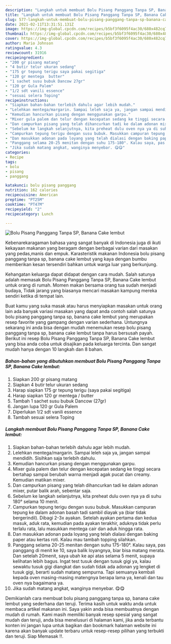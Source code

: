 ```yaml
---
description: "Langkah untuk membuat Bolu Pisang Panggang Tanpa SP, Banana Cake lembut Favorite"
title: "Langkah untuk membuat Bolu Pisang Panggang Tanpa SP, Banana Cake lembut Favorite"
slug: 577-langkah-untuk-membuat-bolu-pisang-panggang-tanpa-sp-banana-cake-lembut-favorite
date: 2021-02-11T13:31:51.131Z
image: https://img-global.cpcdn.com/recipes/b5bf3f6095f4ac30/680x482cq70/bolu-pisang-panggang-tanpa-sp-banana-cake-lembut-foto-resep-utama.jpg
thumbnail: https://img-global.cpcdn.com/recipes/b5bf3f6095f4ac30/680x482cq70/bolu-pisang-panggang-tanpa-sp-banana-cake-lembut-foto-resep-utama.jpg
cover: https://img-global.cpcdn.com/recipes/b5bf3f6095f4ac30/680x482cq70/bolu-pisang-panggang-tanpa-sp-banana-cake-lembut-foto-resep-utama.jpg
author: Mario Johnson
ratingvalue: 4.3
reviewcount: 31916
recipeingredient:
- "200 gr pisang matang"
- "4 butir telur ukuran sedang"
- "175 gr tepung terigu saya pakai segitiga"
- "120 gr mentega  butter"
- "1 sachet susu bubuk Dancow 27gr"
- "120 gr Gula Palem"
- "1/2 sdt vanili essence"
- "sesuai selera Toping"
recipeinstructions:
- "Siapkan bahan-bahan terlebih dahulu agar lebih mudah."
- "Lelehkan mentega/margarin. Sampai leleh saja ya, jangan sampai mendidih. Sisihkan saja terlebih dahulu."
- "Kemudian hancurkan pisang dengan menggunakan garpu."
- "Mixer gula palem dan telur dengan kecepatan sedang ke tinggi secara bertahap sampai berubah warna menjadi agak pucat dan creamy. Kemudian matikan mixer."
- "Dan campurkan pisang yang telah dihancurkan tadi ke dalam adonan mixer, putar balik arah, sebentar saja."
- "Sebelum ke langkah selanjutnya, kita preheat dulu oven nya ya di suhu 180° selama 10 menit."
- "Campurkan tepung terigu dengan susu bubuk. Masukkan campuran tepung ke dalam adonan basah tadi sambil diayak ya (biar tidak bergerindil). Dibagi 2-3x ayakan. Setelah ayakan pertama dan kedua masuk, aduk rata, kemudian pada ayakan terakhir, aduknya tidak perlu terlalu rata, lalu masukkan mentega cair dan aduk hingga rata."
- "Dan masukkan adonan pada loyang yang telah dialasi dengan baking paper atau kertas roti. Kalau mau tambah topping silahkan."
- "Panggang selama 20-25 menitan dengan suhu 175-180°. Kalau saya, pas panggang di menit ke 10, saya balik loyangnya, biar bisa matang merata. Dan setelah 20menit, saya ubah ke api atas selama 5 menit, supaya kelihatan lebih bagus. Ingat test tusuk dengan tusuk gigi ya, kalau sewaktu tusuk gigi diangkat dan sudah tidak ada adonan yg lengket di tusuk gigi, berarti sudah matang sempurna. Tapi semuanya kembali kepada oven masing-masing matengnya berapa lama ya, kenali dan tau oven nya bagaimana ya."
- "Jika sudah matang angkat, wanginya menyebar. 😋😋"
categories:
- Recipe
tags:
- bolu
- pisang
- panggang

katakunci: bolu pisang panggang 
nutrition: 162 calories
recipecuisine: American
preptime: "PT25M"
cooktime: "PT47M"
recipeyield: "2"
recipecategory: Lunch

---
```



![Bolu Pisang Panggang Tanpa SP, Banana Cake lembut](https://img-global.cpcdn.com/recipes/b5bf3f6095f4ac30/680x482cq70/bolu-pisang-panggang-tanpa-sp-banana-cake-lembut-foto-resep-utama.jpg)

Kebenarekaragaman bahasa yang sangat banyak di Indonesia juga di ikuti kekayaan makanan yang beragam dengan berbagai varian dari masakan yang pedas,manis dan empuk. Karasteristik makanan Indonesia bolu pisang panggang tanpa sp, banana cake lembut yang kaya dengan bumbu memberikan kesan tersendiri bahkan untuk warga luar yang berkunjung.




Kehangatan keluarga dapat didapat dengan cara mudah. Salah satunya adalah memasak Bolu Pisang Panggang Tanpa SP, Banana Cake lembut untuk orang di rumah. Momen makan bersama orang tua sudah menjadi budaya, Tidak jarang yang biasanya mencari masakan kampung mereka sendiri ketika di tempat lain.

Buat kamu yang suka masak atau harus menyiapkan masakan untuk orang lain ada banyak variasi masakan yang dapat anda contoh salah satunya bolu pisang panggang tanpa sp, banana cake lembut yang merupakan resep favorite yang gampang dengan varian sederhana. Untungnya sekarang ini anda bisa dengan mudah menemukan resep bolu pisang panggang tanpa sp, banana cake lembut tanpa harus bersusah payah.
Berikut ini resep Bolu Pisang Panggang Tanpa SP, Banana Cake lembut yang bisa anda coba untuk disajikan pada keluarga tercinta. Dan sangat mudah hanya dengan 10 langkah dan 8 bahan.


<!--inarticleads1-->

##### Bahan-bahan yang dibutuhkan membuat Bolu Pisang Panggang Tanpa SP, Banana Cake lembut:

1. Siapkan 200 gr pisang matang
1. Siapkan 4 butir telur ukuran sedang
1. Harap siapkan 175 gr tepung terigu (saya pakai segitiga)
1. Harap siapkan 120 gr mentega / butter
1. Tambah 1 sachet susu bubuk Dancow (27gr)
1. Jangan lupa 120 gr Gula Palem
1. Diperlukan 1/2 sdt vanili essence
1. Tambah sesuai selera Toping




<!--inarticleads2-->

##### Langkah membuat  Bolu Pisang Panggang Tanpa SP, Banana Cake lembut:

1. Siapkan bahan-bahan terlebih dahulu agar lebih mudah.
1. Lelehkan mentega/margarin. Sampai leleh saja ya, jangan sampai mendidih. Sisihkan saja terlebih dahulu.
1. Kemudian hancurkan pisang dengan menggunakan garpu.
1. Mixer gula palem dan telur dengan kecepatan sedang ke tinggi secara bertahap sampai berubah warna menjadi agak pucat dan creamy. Kemudian matikan mixer.
1. Dan campurkan pisang yang telah dihancurkan tadi ke dalam adonan mixer, putar balik arah, sebentar saja.
1. Sebelum ke langkah selanjutnya, kita preheat dulu oven nya ya di suhu 180° selama 10 menit.
1. Campurkan tepung terigu dengan susu bubuk. Masukkan campuran tepung ke dalam adonan basah tadi sambil diayak ya (biar tidak bergerindil). Dibagi 2-3x ayakan. Setelah ayakan pertama dan kedua masuk, aduk rata, kemudian pada ayakan terakhir, aduknya tidak perlu terlalu rata, lalu masukkan mentega cair dan aduk hingga rata.
1. Dan masukkan adonan pada loyang yang telah dialasi dengan baking paper atau kertas roti. Kalau mau tambah topping silahkan.
1. Panggang selama 20-25 menitan dengan suhu 175-180°. Kalau saya, pas panggang di menit ke 10, saya balik loyangnya, biar bisa matang merata. Dan setelah 20menit, saya ubah ke api atas selama 5 menit, supaya kelihatan lebih bagus. Ingat test tusuk dengan tusuk gigi ya, kalau sewaktu tusuk gigi diangkat dan sudah tidak ada adonan yg lengket di tusuk gigi, berarti sudah matang sempurna. Tapi semuanya kembali kepada oven masing-masing matengnya berapa lama ya, kenali dan tau oven nya bagaimana ya.
1. Jika sudah matang angkat, wanginya menyebar. 😋😋




Demikianlah cara membuat bolu pisang panggang tanpa sp, banana cake lembut yang sederhana dan teruji. Terima kasih untuk waktu anda untuk membaca artikel makanan ini. Saya yakin anda bisa membuatnya dengan mudah di rumah. Kami masih memiliki banyak resep spesial yang sangat mudah dan teruji, anda bisa menelusuri di halaman kami, jika anda terbantu konten ini jangan lupa untuk bagikan dan bookmark halaman website ini karena akan banyak update terbaru untuk resep-resep pilihan yang terbukti dan teruji. Siap Memasak !!. 
